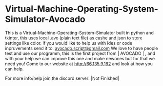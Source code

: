 # Virtual-Machine-Operating-System-Simulator-Avocado
This is a Virtual-Machine-Operating-System-Simulator built in python and tkinter, this uses local .avo (plain text file) as cashe and json to store settings like color.
If you would like to help us with ides or code inpruvements send it to: avocado.script@gmail.com 
We love to have people test and use our programm, this is the first project from  | AVOCADO | , and with your help we can improve this one and make newones but for that we need you!
Come to our website at http://66.135.9.182 and look at how you can help.

For more info/help join the discord server: |Not Finished|
